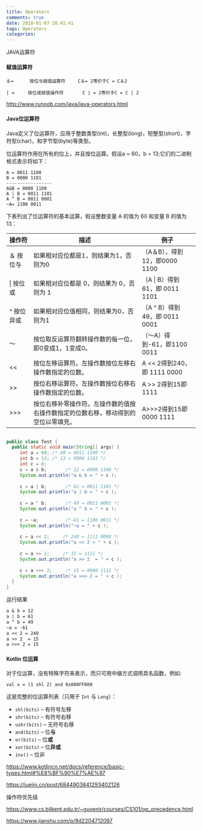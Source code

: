 ```yaml
---
title: Operators
comments: true
date: 2018-01-07 20:41:41
tags: Operators
categories:
---
```


 JAVA运算符

#### 赋值运算符


    ＆=      按位与赋值运算符　	C＆= 2等价于C = C＆2
    
    | = 	按位或赋值操作符       C | = 2等价于C = C | 2

http://www.runoob.com/java/java-operators.html



#### Java位运算符

Java定义了位运算符，应用于整数类型(int)，长整型(long)，短整型(short)，字符型(char)，和字节型(byte)等类型。

位运算符作用在所有的位上，并且按位运算。假设a = 60，b = 13;它们的二进制格式表示将如下：

```
A = 0011 1100
B = 0000 1101
-----------------
A&B = 0000 1100
A | B = 0011 1101
A ^ B = 0011 0001
~A= 1100 0011
```

下表列出了位运算符的基本运算，假设整数变量 A 的值为 60 和变量 B 的值为 13：

| 操作符     | 描述                                                         | 例子                           |
| ---------- | ------------------------------------------------------------ | ------------------------------ |
| ＆ 按位与  | 如果相对应位都是1，则结果为1，否则为0                        | （A＆B），得到12，即0000 1100  |
| \| 按位或  | 如果相对应位都是 0，则结果为 0，否则为 1                     | （A \| B）得到61，即 0011 1101 |
| ^ 按位异或 | 如果相对应位值相同，则结果为0，否则为1                       | （A ^ B）得到49，即 0011 0001  |
| 〜         | 按位取反运算符翻转操作数的每一位，即0变成1，1变成0。         | （〜A）得到-61，即1100 0011    |
| <<         | 按位左移运算符。左操作数按位左移右操作数指定的位数。         | A << 2得到240，即 1111 0000    |
| >>         | 按位右移运算符。左操作数按位右移右操作数指定的位数。         | A >> 2得到15即 1111            |
| >>>        | 按位右移补零操作符。左操作数的值按右操作数指定的位数右移，移动得到的空位以零填充。 | A>>>2得到15即0000 1111         |



```java

public class Test {
  public static void main(String[] args) {
     int a = 60; /* 60 = 0011 1100 */ 
     int b = 13; /* 13 = 0000 1101 */
     int c = 0;
     c = a & b;       /* 12 = 0000 1100 */
     System.out.println("a & b = " + c );
 
     c = a | b;       /* 61 = 0011 1101 */
     System.out.println("a | b = " + c );
 
     c = a ^ b;       /* 49 = 0011 0001 */
     System.out.println("a ^ b = " + c );
 
     c = ~a;          /*-61 = 1100 0011 */
     System.out.println("~a = " + c );
 
     c = a << 2;     /* 240 = 1111 0000 */
     System.out.println("a << 2 = " + c );
 
     c = a >> 2;     /* 15 = 1111 */
     System.out.println("a >> 2  = " + c );
  
     c = a >>> 2;     /* 15 = 0000 1111 */
     System.out.println("a >>> 2 = " + c );
  }
} 

```

运行结果

```tex
a & b = 12
a | b = 61
a ^ b = 49
~a = -61
a << 2 = 240
a >> 2  = 15
a >>> 2 = 15
```



#### Kotlin 位运算

对于位运算，没有特殊字符来表示，而只可用中缀方式调用具名函数，例如:

```
val x = (1 shl 2) and 0x000FF000
```

这是完整的位运算列表（只用于 `Int` 与 `Long`）：

- `shl(bits)` – 有符号左移
- `shr(bits)` – 有符号右移
- `ushr(bits)` – 无符号右移
- `and(bits)` – 位**与**
- `or(bits)` – 位**或**
- `xor(bits)` – 位**异或**
- `inv()` – 位非

https://www.kotlincn.net/docs/reference/basic-types.html#%E8%BF%90%E7%AE%97

https://juejin.cn/post/6844903841293402126



操作符优先级

https://www.cs.bilkent.edu.tr/~guvenir/courses/CS101/op_precedence.html

https://www.jianshu.com/p/9d2204712097
